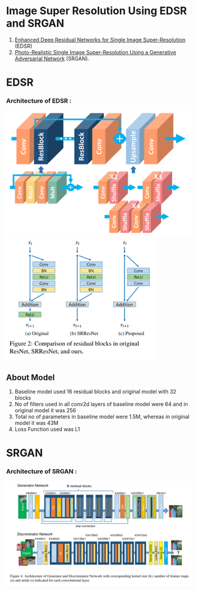 # Image Super Resolution Using EDSR and SRGAN

1. [Enhanced Deep Residual Networks for Single Image Super-Resolution](https://arxiv.org/abs/1707.02921) (EDSR)
2. [Photo-Realistic Single Image Super-Resolution Using a Generative Adversarial Network](https://arxiv.org/abs/1609.04802) (SRGAN).

# EDSR 
### Architecture of EDSR :
<p float="left">
  <img src="https://github.com/IMvision12/Image-Super-Resolution/blob/main/Images/edsr.png" width="600" />
  <img src="https://github.com/IMvision12/Image-Super-Resolution/blob/main/Images/residual.PNG" width="400" /> 

  ## About Model
  1. Baseline model used 16 residual blocks and original model with 32 blocks
  2. No of filters used in all conv2d layers of baseline model were 64 and in original model it was 256
  3. Total no of parameters in baseline model were 1.5M, whereas in original model it was 43M
  4. Loss Function used was L1
  
# SRGAN
### Architecture of SRGAN :
  <p float="left">
  <img src="https://github.com/IMvision12/Image-Super-Resolution/blob/main/Images/srgan.PNG" width="800" />
